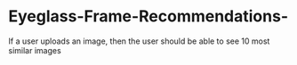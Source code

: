 # Eyeglass-Frame-Recommendations-
If a user uploads an image, then the user should be able to see 10 most similar images 

